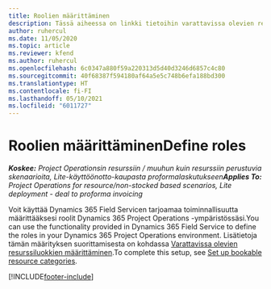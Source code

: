 ```yaml
---
title: Roolien määrittäminen
description: Tässä aiheessa on linkki tietoihin varattavissa olevien resurssiluokkien määrittämisestä.
author: ruhercul
ms.date: 11/05/2020
ms.topic: article
ms.reviewer: kfend
ms.author: ruhercul
ms.openlocfilehash: 6c0347a880f59a220313d5d40d3246d6857c4c80
ms.sourcegitcommit: 40f68387f594180af64a5e5c748b6efa188bd300
ms.translationtype: HT
ms.contentlocale: fi-FI
ms.lasthandoff: 05/10/2021
ms.locfileid: "6011727"
---
```

# <a name="define-roles"></a><span data-ttu-id="9dcbe-103">Roolien määrittäminen</span><span class="sxs-lookup"><span data-stu-id="9dcbe-103">Define roles</span></span>

<span data-ttu-id="9dcbe-104">_**Koskee:** Project Operationsin resurssiin / muuhun kuin resurssiin perustuvia skenaarioita, Lite-käyttöönotto-kaupasta proformalaskutukseen_</span><span class="sxs-lookup"><span data-stu-id="9dcbe-104">_**Applies To:** Project Operations for resource/non-stocked based scenarios, Lite deployment - deal to proforma invoicing_</span></span>

<span data-ttu-id="9dcbe-105">Voit käyttää Dynamics 365 Field Servicen tarjoamaa toiminnallisuutta määrittääksesi roolit Dynamics 365 Project Operations -ympäristössäsi.</span><span class="sxs-lookup"><span data-stu-id="9dcbe-105">You can use the functionality provided in Dynamics 365 Field Service to define the roles in your Dynamics 365 Project Operations environment.</span></span> <span data-ttu-id="9dcbe-106">Lisätietoja tämän määrityksen suorittamisesta on kohdassa [Varattavissa olevien resurssiluokkien määrittäminen](/dynamics365/field-service/set-up-bookable-resource-categories).</span><span class="sxs-lookup"><span data-stu-id="9dcbe-106">To complete this setup, see [Set up bookable resource categories](/dynamics365/field-service/set-up-bookable-resource-categories).</span></span>


[!INCLUDE[footer-include](../includes/footer-banner.md)]